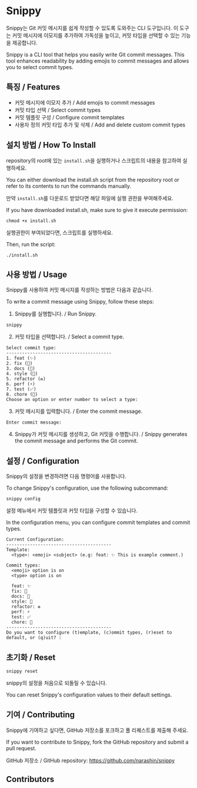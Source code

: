 # Snippy

Snippy는 Git 커밋 메시지를 쉽게 작성할 수 있도록 도와주는 CLI 도구입니다. 이 도구는 커밋 메시지에 이모지를 추가하여 가독성을 높이고, 커밋 타입을 선택할 수 있는 기능을 제공합니다.

Snippy is a CLI tool that helps you easily write Git commit messages. This tool enhances readability by adding emojis to commit messages and allows you to select commit types.

## 특징 / Features

- 커밋 메시지에 이모지 추가 / Add emojis to commit messages
- 커밋 타입 선택 / Select commit types
- 커밋 템플릿 구성 / Configure commit templates
- 사용자 정의 커밋 타입 추가 및 삭제 / Add and delete custom commit types

## 설치 방법 / How To Install

repository의 root에 있는 `install.sh`을 실행하거나 스크립트의 내용을 참고하여 실행하세요.

You can either download the install.sh script from the repository root or refer to its contents to run the commands manually.

만약 `install.sh`를 다운로드 받았다면 해당 파일에 실행 권한을 부여해주세요.

If you have downloaded install.sh, make sure to give it execute permission:

```
chmod +x install.sh
```

실행권한이 부여되었다면, 스크립트를 실행하세요.

Then, run the script:

```
./install.sh
```

## 사용 방법 / Usage

Snippy를 사용하여 커밋 메시지를 작성하는 방법은 다음과 같습니다.

To write a commit message using Snippy, follow these steps:

1. Snippy를 실행합니다. / Run Snippy.

```
snippy
```

2. 커밋 타입을 선택합니다. / Select a commit type.

```
Select commit type:
----------------------------------------
1. feat (✨)
2. fix (🐛)
3. docs (📝)
4. style (💄)
5. refactor (♻️)
6. perf (⚡)
7. test (✅)
8. chore (🔧)
Choose an option or enter number to select a type:
```

3. 커밋 메시지를 입력합니다. / Enter the commit message.

```
Enter commit message:
```

4. Snippy가 커밋 메시지를 생성하고, Git 커밋을 수행합니다. / Snippy generates the commit message and performs the Git commit.

## 설정 / Configuration

Snippy의 설정을 변경하려면 다음 명령어를 사용합니다.

To change Snippy's configuration, use the following subcommand:

```
snippy config
```

설정 메뉴에서 커밋 템플릿과 커밋 타입을 구성할 수 있습니다.

In the configuration menu, you can configure commit templates and commit types.

```
Current Configuration:
----------------------------------------
Template:
  <type>: <emoji> <subject> (e.g: feat: ✨ This is example comment.)

Commit types:
  <emoji> option is on
  <type> option is on

  feat: ✨
  fix: 🐛
  docs: 📝
  style: 💄
  refactor: ♻️
  perf: ⚡
  test: ✅
  chore: 🔧
----------------------------------------
Do you want to configure (t)emplate, (c)ommit types, (r)eset to default, or (q)uit? :
```

## 초기화 / Reset

```
snippy reset
```

snippy의 설정을 처음으로 되돌릴 수 있습니다.

You can reset Snippy's configuration values to their default settings.

## 기여 / Contributing

Snippy에 기여하고 싶다면, GitHub 저장소를 포크하고 풀 리퀘스트를 제출해 주세요.

If you want to contribute to Snippy, fork the GitHub repository and submit a pull request.

GitHub 저장소 / GitHub repository: https://github.com/narashin/snippy

## Contributors

<!-- ALL-CONTRIBUTORS-LIST:START - Do not remove or modify this section -->
<!-- prettier-ignore-start -->
<!-- markdownlint-disable -->

<!-- markdownlint-restore -->
<!-- prettier-ignore-end -->

<!-- ALL-CONTRIBUTORS-LIST:END -->
